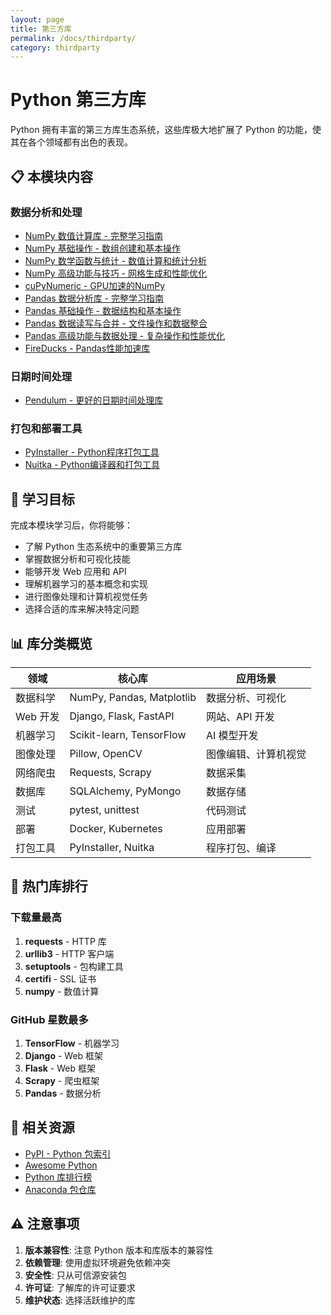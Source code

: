 ```yaml
---
layout: page
title: 第三方库
permalink: /docs/thirdparty/
category: thirdparty
---
```


# Python 第三方库

Python 拥有丰富的第三方库生态系统，这些库极大地扩展了 Python 的功能，使其在各个领域都有出色的表现。

## 📋 本模块内容

### 数据分析和处理
- [NumPy 数值计算库 - 完整学习指南](./numpy/)
- [NumPy 基础操作 - 数组创建和基本操作](./numpy-basics/)
- [NumPy 数学函数与统计 - 数值计算和统计分析](./numpy-math/)
- [NumPy 高级功能与技巧 - 网格生成和性能优化](./numpy-advanced/)
- [cuPyNumeric - GPU加速的NumPy](./cupynumeric/)
- [Pandas 数据分析库 - 完整学习指南](./pandas/)
- [Pandas 基础操作 - 数据结构和基本操作](./pandas-basics/)
- [Pandas 数据读写与合并 - 文件操作和数据整合](./pandas-io/)
- [Pandas 高级功能与数据处理 - 复杂操作和性能优化](./pandas-advanced/)
- [FireDucks - Pandas性能加速库](./fireducks/)

### 日期时间处理
- [Pendulum - 更好的日期时间处理库](./pendulum/)

### 打包和部署工具
- [PyInstaller - Python程序打包工具](./pyinstaller/)
- [Nuitka - Python编译器和打包工具](./nuitka/)


## 🎯 学习目标

完成本模块学习后，你将能够：

- 了解 Python 生态系统中的重要第三方库
- 掌握数据分析和可视化技能
- 能够开发 Web 应用和 API
- 理解机器学习的基本概念和实现
- 进行图像处理和计算机视觉任务
- 选择合适的库来解决特定问题

## 📊 库分类概览

| 领域 | 核心库 | 应用场景 |
|------|--------|----------|
| 数据科学 | NumPy, Pandas, Matplotlib | 数据分析、可视化 |
| Web 开发 | Django, Flask, FastAPI | 网站、API 开发 |
| 机器学习 | Scikit-learn, TensorFlow | AI 模型开发 |
| 图像处理 | Pillow, OpenCV | 图像编辑、计算机视觉 |
| 网络爬虫 | Requests, Scrapy | 数据采集 |
| 数据库 | SQLAlchemy, PyMongo | 数据存储 |
| 测试 | pytest, unittest | 代码测试 |
| 部署 | Docker, Kubernetes | 应用部署 |
| 打包工具 | PyInstaller, Nuitka | 程序打包、编译 |


## 🌟 热门库排行

### 下载量最高
1. **requests** - HTTP 库
2. **urllib3** - HTTP 客户端
3. **setuptools** - 包构建工具
4. **certifi** - SSL 证书
5. **numpy** - 数值计算

### GitHub 星数最多
1. **TensorFlow** - 机器学习
2. **Django** - Web 框架
3. **Flask** - Web 框架
4. **Scrapy** - 爬虫框架
5. **Pandas** - 数据分析

## 🔗 相关资源

- [PyPI - Python 包索引](https://pypi.org/)
- [Awesome Python](https://github.com/vinta/awesome-python)
- [Python 库排行榜](https://pypistats.org/)
- [Anaconda 包仓库](https://anaconda.org/)

## ⚠️ 注意事项

1. **版本兼容性**: 注意 Python 版本和库版本的兼容性
2. **依赖管理**: 使用虚拟环境避免依赖冲突
3. **安全性**: 只从可信源安装包
4. **许可证**: 了解库的许可证要求
5. **维护状态**: 选择活跃维护的库